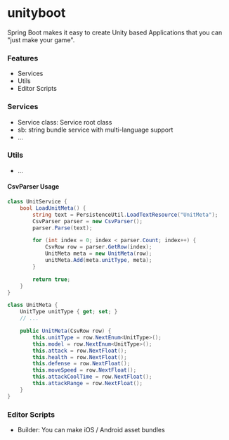 # unityboot

Spring Boot makes it easy to create Unity based Applications that you can "just make your game".

### Features
* Services
* Utils
* Editor Scripts

### Services
* Service class: Service root class
* sb: string bundle service with multi-language support
* ...

### Utils
* ...


#### CsvParser Usage
```c#
class UnitService {
    bool LoadUnitMeta() {
        string text = PersistenceUtil.LoadTextResource("UnitMeta");
        CsvParser parser = new CsvParser();
        parser.Parse(text);

        for (int index = 0; index < parser.Count; index++) {
            CsvRow row = parser.GetRow(index);
            UnitMeta meta = new UnitMeta(row);
            unitMeta.Add(meta.unitType, meta);
        }

        return true;
    }
}

class UnitMeta {
    UnitType unitType { get; set; }
    // ...

    public UnitMeta(CsvRow row) {
        this.unitType = row.NextEnum<UnitType>();
        this.model = row.NextEnum<UnitType>();
        this.attack = row.NextFloat();
        this.health = row.NextFloat();
        this.defense = row.NextFloat();
        this.moveSpeed = row.NextFloat();
        this.attackCoolTime = row.NextFloat();
        this.attackRange = row.NextFloat();
    }    
}
```

### Editor Scripts
* Builder: You can make iOS / Android asset bundles

